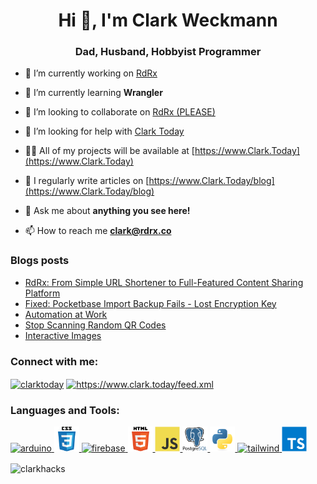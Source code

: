 <h1 align="center">Hi 👋, I'm Clark Weckmann</h1>
<h3 align="center">Dad, Husband, Hobbyist Programmer</h3>

- 🔭 I’m currently working on [RdRx](https://rdrx.co/)

- 🌱 I’m currently learning **Wrangler**

- 👯 I’m looking to collaborate on [RdRx (PLEASE)](https://rdrx.co)

- 🤝 I’m looking for help with [Clark Today](https://www.clark.today)

- 👨‍💻 All of my projects will be available at [https://www.Clark.Today](https://www.Clark.Today)

- 📝 I regularly write articles on [https://www.Clark.Today/blog](https://www.Clark.Today/blog)

- 💬 Ask me about **anything you see here!**

- 📫 How to reach me **clark@rdrx.co**

### Blogs posts
<!-- BLOG-POST-LIST:START -->
- [RdRx: From Simple URL Shortener to Full-Featured Content Sharing Platform](https://www.clark.today/blog/rdrx-followup-post/)
- [Fixed: Pocketbase Import Backup Fails - Lost Encryption Key](https://www.clark.today/blog/pocketbase-lost-encryption-key/)
- [Automation at Work](https://www.clark.today/blog/automation-at-work/)
- [Stop Scanning Random QR Codes](https://www.clark.today/blog/stop-scanning-random-qr-codes/)
- [Interactive Images](https://www.clark.today/blog/animated-images/)
<!-- BLOG-POST-LIST:END -->

<h3 align="left">Connect with me:</h3>
<p align="left">
<a href="https://codepen.io/clarktoday" target="blank"><img align="center" src="https://raw.githubusercontent.com/rahuldkjain/github-profile-readme-generator/master/src/images/icons/Social/codepen.svg" alt="clarktoday" height="30" width="40" /></a>
<a href="/https://www.clark.today/feed.xml" target="blank"><img align="center" src="https://raw.githubusercontent.com/rahuldkjain/github-profile-readme-generator/master/src/images/icons/Social/rss.svg" alt="https://www.clark.today/feed.xml" height="30" width="40" /></a>
</p>

<h3 align="left">Languages and Tools:</h3>
<p align="left"> <a href="https://www.arduino.cc/" target="_blank" rel="noreferrer"> <img src="https://cdn.worldvectorlogo.com/logos/arduino-1.svg" alt="arduino" width="40" height="40"/> </a> <a href="https://www.w3schools.com/css/" target="_blank" rel="noreferrer"> <img src="https://raw.githubusercontent.com/devicons/devicon/master/icons/css3/css3-original-wordmark.svg" alt="css3" width="40" height="40"/> </a> <a href="https://firebase.google.com/" target="_blank" rel="noreferrer"> <img src="https://www.vectorlogo.zone/logos/firebase/firebase-icon.svg" alt="firebase" width="40" height="40"/> </a> <a href="https://www.w3.org/html/" target="_blank" rel="noreferrer"> <img src="https://raw.githubusercontent.com/devicons/devicon/master/icons/html5/html5-original-wordmark.svg" alt="html5" width="40" height="40"/> </a> <a href="https://developer.mozilla.org/en-US/docs/Web/JavaScript" target="_blank" rel="noreferrer"> <img src="https://raw.githubusercontent.com/devicons/devicon/master/icons/javascript/javascript-original.svg" alt="javascript" width="40" height="40"/> </a> <a href="https://www.postgresql.org" target="_blank" rel="noreferrer"> <img src="https://raw.githubusercontent.com/devicons/devicon/master/icons/postgresql/postgresql-original-wordmark.svg" alt="postgresql" width="40" height="40"/> </a> <a href="https://www.python.org" target="_blank" rel="noreferrer"> <img src="https://raw.githubusercontent.com/devicons/devicon/master/icons/python/python-original.svg" alt="python" width="40" height="40"/> </a> <a href="https://tailwindcss.com/" target="_blank" rel="noreferrer"> <img src="https://www.vectorlogo.zone/logos/tailwindcss/tailwindcss-icon.svg" alt="tailwind" width="40" height="40"/> </a> <a href="https://www.typescriptlang.org/" target="_blank" rel="noreferrer"> <img src="https://raw.githubusercontent.com/devicons/devicon/master/icons/typescript/typescript-original.svg" alt="typescript" width="40" height="40"/> </a> </p>

<p><img align="center" src="https://github-readme-stats.vercel.app/api/top-langs?username=clarkhacks&show_icons=true&locale=en&layout=compact" alt="clarkhacks" /></p>

